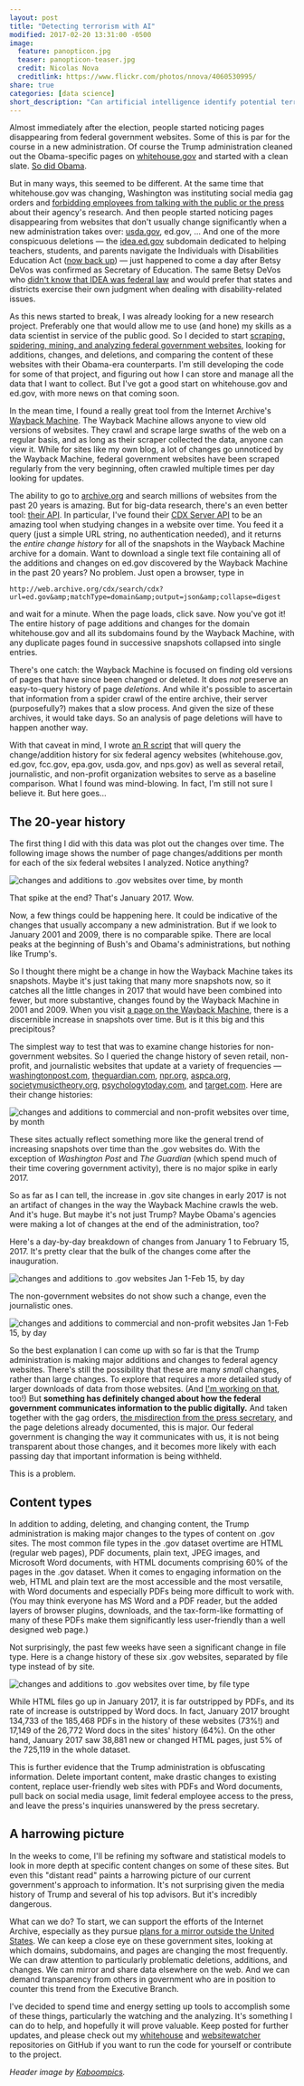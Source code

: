 ```yaml
---
layout: post
title: "Detecting terrorism with AI"
modified: 2017-02-20 13:31:00 -0500
image:
  feature: panopticon.jpg
  teaser: panopticon-teaser.jpg
  credit: Nicolas Nova
  creditlink: https://www.flickr.com/photos/nnova/4060530995/
share: true
categories: [data science]
short_description: "Can artificial intelligence identify potential terrorist activity on Facebook?"
---
```


Almost immediately after the election, people started noticing pages disappearing from federal government websites. Some of this is par for the course in a new administration. Of course the Trump administration cleaned out the Obama-specific pages on <a href="https://whitehouse.gov" target="blank_">whitehouse.gov</a> and started with a clean slate. <a href="https://web.archive.org/web/20090122232821/http://www.whitehouse.gov/blog/change_has_come_to_whitehouse-gov/" target="blank_">So did Obama</a>.

But in many ways, this seemed to be different. At the same time that whitehouse.gov was changing, Washington was instituting social media gag orders and <a href="https://www.theguardian.com/us-news/2017/jan/24/epa-department-agriculture-social-media-gag-order-trump" target="blank_">forbidding employees from talking with the public or the press</a> about their agency's research. And then people started noticing pages disappearing from websites that don't usually change significantly when a new administration takes over: <a href="https://www.washingtonpost.com/news/animalia/wp/2017/02/03/the-usda-abruptly-removes-animal-welfare-information-from-its-website/?utm_term=.b41edb1c581b" target="blank_">usda.gov</a>, ed.gov, ... And one of the more conspicuous deletions ― the <a href="http://thememoryhole2.org/blog/ed-idea" target="blank_">idea.ed.gov</a> subdomain dedicated to helping teachers, students, and parents navigate the Individuals with Disabilities Education Act (<a href="http://idea.ed.gov" target="blank_">now back up</a>) ― just happened to come a day after Betsy DeVos was confirmed as Secretary of Education. The same Betsy DeVos who <a href="https://www.washingtonpost.com/news/answer-sheet/wp/2017/01/17/betsy-devos-confused-about-federal-law-protecting-students-with-disabilities/?utm_term=.84b1cd5e1044" target="blank_">didn't know that IDEA was federal law</a> and would prefer that states and districts exercise their own judgment when dealing with disability-related issues.

As this news started to break, I was already looking for a new research project. Preferably one that would allow me to use (and hone) my skills as a data scientist in service of the public good. So I decided to start <a href="http://pushpullfork.com/2017/02/data-mining-whitehouse-gov/" target="blank_">scraping, spidering, mining, and analyzing federal government websites</a>, looking for additions, changes, and deletions, and comparing the content of these websites with their Obama-era counterparts. I'm still developing the code for some of that project, and figuring out how I can store and manage all the data that I want to collect. But I've got a good start on whitehouse.gov and ed.gov, with more news on that coming soon.

In the mean time, I found a really great tool from the Internet Archive's <a href="https://archive.org/web/web.php" target="blank_">Wayback Machine</a>. The Wayback Machine allows anyone to view old versions of websites. They crawl and scrape large swaths of the web on a regular basis, and as long as their scraper collected the data, anyone can view it. While for sites like my own blog, a lot of changes go unnoticed by the Wayback Machine, federal government websites have been scraped regularly from the very beginning, often crawled multiple times per day looking for updates.

The ability to go to <a href="https://archive.org" target="blank_">archive.org</a> and search millions of websites from the past 20 years is amazing. But for big-data research, there's an even better tool: <a href="https://archive.org/help/wayback_api.php" target="blank_">their API</a>. In particular, I've found their <a href="https://github.com/internetarchive/wayback/tree/master/wayback-cdx-server" target="blank_">CDX Server API</a> to be an amazing tool when studying changes in a website over time. You feed it a query (just a simple URL string, no authentication needed), and it returns the *entire change history* for all of the snapshots in the Wayback Machine archive for a domain. Want to download a single text file containing all of the additions and changes on ed.gov discovered by the Wayback Machine in the past 20 years? No problem. Just open a browser, type in

    http://web.archive.org/cdx/search/cdx?url=ed.gov&amp;matchType=domain&amp;output=json&amp;collapse=digest

and wait for a minute. When the page loads, click save. Now you've got it! The entire history of page additions and changes for the domain whitehouse.gov and all its subdomains found by the Wayback Machine, with any duplicate pages found in successive snapshots collapsed into single entries.

There's one catch: the Wayback Machine is focused on finding old versions of pages that have since been changed or deleted. It does *not* preserve an easy-to-query history of page *deletions*. And while it's possible to ascertain that information from a spider crawl of the entire archive, their server (purposefully?) makes that a slow process. And given the size of these archives, it would take days. So an analysis of page deletions will have to happen another way.

With that caveat in mind, I wrote <a href="https://github.com/kshaffer/websitewatcher/blob/master/cdx_downloader.R" target="blank_">an R script</a> that will query the change/addition history for six federal agency websites (whitehouse.gov, ed.gov, fcc.gov, epa.gov, usda.gov, and nps.gov) as well as several retail, journalistic, and non-profit organization websites to serve as a baseline comparison. What I found was mind-blowing. In fact, I'm still not sure I believe it. But here goes...

## The 20-year history

The first thing I did with this data was plot out the changes over time. The following image shows the number of page changes/additions per month for each of the six federal websites I analyzed. Notice anything?

<img src="/assets/images/gov_by_month.png" alt="changes and additions to .gov websites over time, by month" />

That spike at the end? That's January 2017. Wow.

Now, a few things could be happening here. It could be indicative of the changes that usually accompany a new administration. But if we look to January 2001 and 2009, there is no comparable spike. There are local peaks at the beginning of Bush's and Obama's administrations, but nothing like Trump's.

So I thought there might be a change in how the Wayback Machine takes its snapshots. Maybe it's just taking that many more snapshots now, so it catches all the little changes in 2017 that would have been combined into fewer, but more substantive, changes found by the Wayback Machine in 2001 and 2009. When you visit <a href="https://web.archive.org/web/20170222055950/https://www.whitehouse.gov/" target="blank_">a page on the Wayback Machine</a>, there is a discernible increase in snapshots over time. But is it this big and this precipitous?

The simplest way to test that was to examine change histories for non-government websites. So I queried the change history of seven retail, non-profit, and journalistic websites that update at a variety of frequencies ― <a href="https://washingtonpost.com" target="blank_">washingtonpost.com</a>, <a href="https://theguardian.com" target="blank_">theguardian.com</a>, <a href="https://npr.org" target="blank_">npr.org</a>, <a href="https://www.aspca.org/" target="blank_">aspca.org</a>, <a href="https://societymusictheory.org/" target="blank_">societymusictheory.org</a>, <a href="https://www.psychologytoday.com/" target="blank_">psychologytoday.com</a>, and <a href="https://target.com" target="blank_">target.com</a>. Here are their change histories:

<img src="/assets/images/non_gov_by_month.png" alt="changes and additions to commercial and non-profit websites over time, by month" />

These sites actually reflect something more like the general trend of increasing snapshots over time than the .gov websites do. With the exception of *Washington Post* and *The Guardian* (which spend much of their time covering government activity), there is no major spike in early 2017.

So as far as I can tell, the increase in .gov site changes in early 2017 is not an artifact of changes in the way the Wayback Machine crawls the web. And it's huge. But maybe it's not just Trump? Maybe Obama's agencies were making a lot of changes at the end of the administration, too?

Here's a day-by-day breakdown of changes from January 1 to February 15, 2017. It's pretty clear that the bulk of the changes come after the inauguration.

<img src="/assets/images/gov_by_day.png" alt="changes and additions to .gov websites Jan 1-Feb 15, by day" />

The non-government websites do not show such a change, even the journalistic ones.

<img src="/assets/images/non_gov_by_day.png" alt="changes and additions to commercial and non-profit websites Jan 1-Feb 15, by day" />

So the best explanation I can come up with so far is that the Trump administration is making major additions and changes to federal agency websites. There's still the possibility that these are many *small* changes, rather than large changes. To explore that requires a more detailed study of larger downloads of data from those websites. (And <a href="/2017/02/data-mining-whitehouse-gov/" target="blank_">I'm working on that</a>, too!) But **something has definitely changed about how the federal government communicates information to the public digitally.** And taken together with the gag orders, <a href="https://www.nytimes.com/2017/02/07/us/politics/the-white-house-list-of-terror-attacks-underreported-by-media.html" target="blank_">the misdirection from the press secretary</a>, and the page deletions already documented, this is major. Our federal government is changing the way it communicates with us, it is not being transparent about those changes, and it becomes more likely with each passing day that important information is being withheld.

This is a problem.

## Content types

In addition to adding, deleting, and changing content, the Trump administration is making major changes to the types of content on .gov sites. The most common file types in the .gov dataset overtime are HTML (regular web pages), PDF documents, plain text, JPEG images, and Microsoft Word documents, with HTML documents comprising 60% of the pages in the .gov dataset. When it comes to engaging information on the web, HTML and plain text are the most accessible and the most versatile, with Word documents and especially PDFs being more difficult to work with. (You may think everyone has MS Word and a PDF reader, but the added layers of browser plugins, downloads, and the tax-form-like formatting of many of these PDFs make them significantly less user-friendly than a well designed web page.)

Not surprisingly, the past few weeks have seen a significant change in file type. Here is a change history of these six .gov websites, separated by file type instead of by site.

<img src="/assets/images/gov_file_types.png" alt="changes and additions to .gov websites over time, by file type" />

While HTML files go up in January 2017, it is far outstripped by PDFs, and its rate of increase is outstripped by Word docs. In fact, January 2017 brought 134,733 of the 185,468 PDFs in the history of these websites (73%!) and 17,149 of the 26,772 Word docs in the sites' history (64%). On the other hand, January 2017 saw 38,881 new or changed HTML pages, just 5% of the 725,119 in the whole dataset.

This is further evidence that the Trump administration is obfuscating information. Delete important content, make drastic changes to existing content, replace user-friendly web sites with PDFs and Word documents, pull back on social media usage, limit federal employee access to the press, and leave the press's inquiries unanswered by the press secretary.

## A harrowing picture

In the weeks to come, I'll be refining my software and statistical models to look in more depth at specific content changes on some of these sites. But even this "distant read" paints a harrowing picture of our current government's approach to information. It's not surprising given the media history of Trump and several of his top advisors. But it's incredibly dangerous.

What can we do? To start, we can support the efforts of the Internet Archive, especially as they pursue <a href="http://blog.archive.org/2016/11/29/help-us-keep-the-archive-free-accessible-and-private/" target="blank_">plans for a mirror outside the United States</a>. We can keep a close eye on these government sites, looking at which domains, subdomains, and pages are changing the most frequently. We can draw attention to particularly problematic deletions, additions, and changes. We can mirror and share data elsewhere on the web. And we can demand transparency from others in government who are in position to counter this trend from the Executive Branch.

I've decided to spend time and energy setting up tools to accomplish some of these things, particularly the watching and the analyzing. It's something I can do to help, and hopefully it will prove valuable. Keep posted for further updates, and please check out my <a href="https://github.com/kshaffer/whitehouse" target="blank_">whitehouse</a> and <a href="https://github.com/kshaffer/websitewatcher" target="blank_">websitewatcher</a> repositories on GitHub if you want to run the code for yourself or contribute to the project.

<i>Header image by <a href="https://www.pexels.com/photo/man-reading-newspaper-6053/" target="blank_">Kaboompics</a>.</i>
